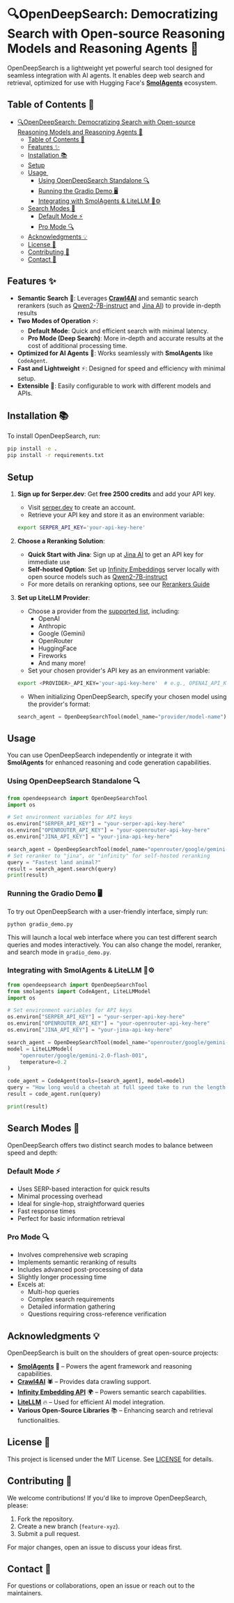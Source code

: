 # 🔍OpenDeepSearch: Democratizing Search with Open-source Reasoning Models and Reasoning Agents 🚀

OpenDeepSearch is a lightweight yet powerful search tool designed for seamless integration with AI agents. It enables deep web search and retrieval, optimized for use with Hugging Face's **[SmolAgents](https://github.com/huggingface/smolagents)** ecosystem.

## Table of Contents 📑

- [🔍OpenDeepSearch: Democratizing Search with Open-source Reasoning Models and Reasoning Agents 🚀](#opendeepsearch-democratizing-search-with-open-source-reasoning-models-and-reasoning-agents-)
  - [Table of Contents 📑](#table-of-contents-)
  - [Features ✨](#features-)
  - [Installation 📚](#installation-)
  - [Setup](#setup)
  - [Usage ️](#usage-️)
    - [Using OpenDeepSearch Standalone 🔍](#using-opendeepsearch-standalone-)
    - [Running the Gradio Demo 🖥️](#running-the-gradio-demo-️)
    - [Integrating with SmolAgents \& LiteLLM 🤖⚙️](#integrating-with-smolagents--litellm-️)
  - [Search Modes 🔄](#search-modes-)
    - [Default Mode ⚡](#default-mode-)
    - [Pro Mode 🔍](#pro-mode-)
  - [Acknowledgments 💡](#acknowledgments-)
  - [License 📝](#license-)
  - [Contributing 🤝](#contributing-)
  - [Contact 📩](#contact-)

## Features ✨

- **Semantic Search** 🧠: Leverages **[Crawl4AI](https://github.com/crawl4ai)** and semantic search rerankers (such as [Qwen2-7B-instruct](https://huggingface.co/Alibaba-NLP/gte-Qwen2-7B-instruct/tree/main) and [Jina AI](https://jina.ai/)) to provide in-depth results
- **Two Modes of Operation** ⚡:
  - **Default Mode**: Quick and efficient search with minimal latency.
  - **Pro Mode (Deep Search)**: More in-depth and accurate results at the cost of additional processing time.
- **Optimized for AI Agents** 🤖: Works seamlessly with **SmolAgents** like `CodeAgent`.
- **Fast and Lightweight** ⚡: Designed for speed and efficiency with minimal setup.
- **Extensible** 🔌: Easily configurable to work with different models and APIs.

## Installation 📚

To install OpenDeepSearch, run:

```bash
pip install -e .
pip install -r requirements.txt
```

## Setup

1. **Sign up for Serper.dev**: Get **free 2500 credits** and add your API key.
   - Visit [serper.dev](https://serper.dev) to create an account.
   - Retrieve your API key and store it as an environment variable:
   
   ```bash
   export SERPER_API_KEY='your-api-key-here'
   ```

2. **Choose a Reranking Solution**:
   - **Quick Start with Jina**: Sign up at [Jina AI](https://jina.ai/) to get an API key for immediate use
   - **Self-hosted Option**: Set up [Infinity Embeddings](https://github.com/michaelfeil/infinity) server locally with open source models such as [Qwen2-7B-instruct](https://huggingface.co/Alibaba-NLP/gte-Qwen2-7B-instruct/tree/main)
   - For more details on reranking options, see our [Rerankers Guide](src/opendeepsearch/ranking_models/README.md)

3. **Set up LiteLLM Provider**:
   - Choose a provider from the [supported list](https://docs.litellm.ai/docs/providers/), including:
     - OpenAI
     - Anthropic
     - Google (Gemini)
     - OpenRouter
     - HuggingFace
     - Fireworks
     - And many more!
   - Set your chosen provider's API key as an environment variable:
   ```bash
   export <PROVIDER>_API_KEY='your-api-key-here'  # e.g., OPENAI_API_KEY, ANTHROPIC_API_KEY
   ```
   - When initializing OpenDeepSearch, specify your chosen model using the provider's format:
   ```python
   search_agent = OpenDeepSearchTool(model_name="provider/model-name")  # e.g., "anthropic/claude-3-opus-20240229", 'huggingface/microsoft/codebert-base', 'openrouter/google/gemini-2.0-flash-001'
   ```

## Usage ️

You can use OpenDeepSearch independently or integrate it with **SmolAgents** for enhanced reasoning and code generation capabilities.

### Using OpenDeepSearch Standalone 🔍

```python
from opendeepsearch import OpenDeepSearchTool
import os

# Set environment variables for API keys
os.environ["SERPER_API_KEY"] = "your-serper-api-key-here"
os.environ["OPENROUTER_API_KEY"] = "your-openrouter-api-key-here"
os.environ["JINA_API_KEY"] = "your-jina-api-key-here"

search_agent = OpenDeepSearchTool(model_name="openrouter/google/gemini-2.0-flash-001", pro_mode=True, reranker="jina")  # Set pro_mode for deep search
# Set reranker to "jina", or "infinity" for self-hosted reranking
query = "Fastest land animal?"
result = search_agent.search(query)
print(result)
```

### Running the Gradio Demo 🖥️

To try out OpenDeepSearch with a user-friendly interface, simply run:

```bash
python gradio_demo.py
```

This will launch a local web interface where you can test different search queries and modes interactively. You can also change the model, reranker, and search mode in `gradio_demo.py`.

### Integrating with SmolAgents & LiteLLM 🤖⚙️

```python
from opendeepsearch import OpenDeepSearchTool
from smolagents import CodeAgent, LiteLLMModel
import os

# Set environment variables for API keys
os.environ["SERPER_API_KEY"] = "your-serper-api-key-here"
os.environ["OPENROUTER_API_KEY"] = "your-openrouter-api-key-here"
os.environ["JINA_API_KEY"] = "your-jina-api-key-here"

search_agent = OpenDeepSearchTool(model_name="openrouter/google/gemini-2.0-flash-001", pro_mode=True, reranker="jina") # Set reranker to "jina" or "infinity"
model = LiteLLMModel(
    "openrouter/google/gemini-2.0-flash-001",
    temperature=0.2
)

code_agent = CodeAgent(tools=[search_agent], model=model)
query = "How long would a cheetah at full speed take to run the length of Pont Alexandre III?"
result = code_agent.run(query)

print(result)
```

## Search Modes 🔄

OpenDeepSearch offers two distinct search modes to balance between speed and depth:

### Default Mode ⚡
- Uses SERP-based interaction for quick results
- Minimal processing overhead
- Ideal for single-hop, straightforward queries
- Fast response times
- Perfect for basic information retrieval

### Pro Mode 🔍
- Involves comprehensive web scraping
- Implements semantic reranking of results
- Includes advanced post-processing of data
- Slightly longer processing time
- Excels at:
  - Multi-hop queries
  - Complex search requirements
  - Detailed information gathering
  - Questions requiring cross-reference verification

## Acknowledgments 💡

OpenDeepSearch is built on the shoulders of great open-source projects:

- **[SmolAgents](https://huggingface.co/docs/smolagents/index)** 🤗 – Powers the agent framework and reasoning capabilities.
- **[Crawl4AI](https://github.com/crawl4ai)** 🕷️ – Provides data crawling support.
- **[Infinity Embedding API](https://github.com/michaelfeil/infinity)** 🌍 – Powers semantic search capabilities.
- **[LiteLLM](https://www.litellm.ai/)** 🔥 – Used for efficient AI model integration.
- **Various Open-Source Libraries** 📚 – Enhancing search and retrieval functionalities.

## License 📝

This project is licensed under the MIT License. See [LICENSE](LICENSE) for details.

## Contributing 🤝

We welcome contributions! If you'd like to improve OpenDeepSearch, please:

1. Fork the repository.
2. Create a new branch (`feature-xyz`).
3. Submit a pull request.

For major changes, open an issue to discuss your ideas first.

## Contact 📩

For questions or collaborations, open an issue or reach out to the maintainers.

